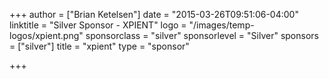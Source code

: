+++
author = ["Brian Ketelsen"]
date = "2015-03-26T09:51:06-04:00"
linktitle = "Silver Sponsor - XPIENT"
logo = "/images/temp-logos/xpient.png"
sponsorclass = "silver"
sponsorlevel = "Silver"
sponsors = ["silver"]
title = "xpient"
type = "sponsor"

+++

